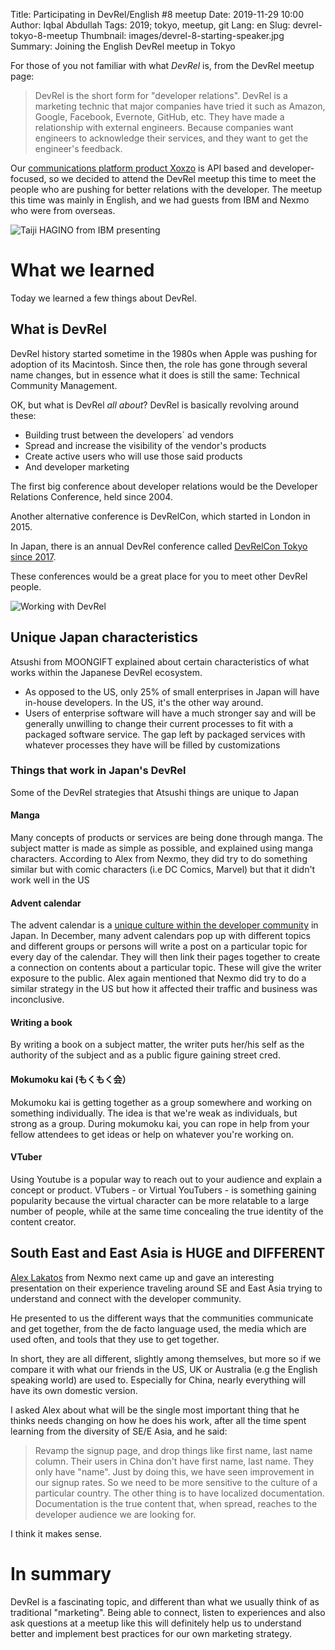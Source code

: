 Title: Participating in DevRel/English #8 meetup
Date: 2019-11-29 10:00
Author: Iqbal Abdullah
Tags: 2019; tokyo, meetup, git
Lang: en
Slug: devrel-tokyo-8-meetup
Thumbnail: images/devrel-8-starting-speaker.jpg
Summary: Joining the English DevRel meetup in Tokyo

For those of you not familiar with what _DevRel_ is, from the DevRel meetup
page:

> DevRel is the short form for "developer relations". 
> DevRel is a marketing technic that major companies have tried it such as
> Amazon, Google, Facebook, Evernote, GitHub, etc. They have made a relationship
> with external engineers. Because companies want engineers to acknowledge their
> services, and they want to get the engineer's feedback.

Our [communications platform product Xoxzo](https://www.xoxzo.com/en/) is API based and
developer-focused, so we decided to attend the DevRel meetup this time to meet
the people who are pushing for better relations with the developer. The meetup
this time was mainly in English, and we had guests from IBM and Nexmo who were
from overseas.

![Taiji HAGINO from IBM presenting]({filename}/images/devrel-8-starting-speaker.jpg)

# What we learned

Today we learned a few things about DevRel.

## What is DevRel

DevRel history started sometime in the 1980s when Apple was pushing for
adoption of its Macintosh. Since then, the role has gone through several name
changes, but in essence what it does is still the same: Technical Community Management.

OK, but what is DevRel _all about_? DevRel is basically revolving around these:

- Building trust between the developers´ ad vendors
- Spread and increase the visibility of the vendor's products
- Create active users who will use those said products
- And developer marketing

The first big conference about developer relations would be the Developer
Relations Conference, held since 2004.

Another alternative conference is DevRelCon, which started in London in 2015.

In Japan, there is an annual DevRel conference called [DevRelCon Tokyo since
2017](https://tokyo-2017.devrel.net/).

These conferences would be a great place for you to meet other DevRel people.

![Working with DevRel]({filename}/images/devrel-8-workwithdevrel.jpg)

## Unique Japan characteristics

Atsushi from MOONGIFT explained about certain characteristics of what works
within the Japanese DevRel ecosystem.

- As opposed to the US, only 25% of small enterprises in Japan
  will have in-house developers. In the US, it's the other way around.
- Users of enterprise software will have a much stronger say and will be
  generally unwilling to change their current processes to fit with a packaged software service. The gap left by packaged services with whatever processes
  they have will be filled by customizations

### Things that work in Japan's DevRel

Some of the DevRel strategies that Atsushi things are unique to Japan

#### Manga
Many concepts of products or services are being done through manga. The
subject matter is made as simple as possible, and explained using manga
characters. According to Alex from Nexmo, they did try to do something similar
but with comic characters (i.e DC Comics, Marvel) but that it didn't work well
in the US 

#### Advent calendar

The advent calendar is a [unique culture within the developer community](https://liginc.co.jp/212709)
in Japan. In December, many advent calendars pop up with different topics and
different groups or persons will write a post on a particular topic for every day
of the calendar. They will then link their pages together to create a connection
on contents about a particular topic. These will give the writer exposure to the
public. Alex again mentioned that Nexmo did try to do a similar strategy in the
US but how it affected their traffic and business was inconclusive.

#### Writing a book

By writing a book on a subject matter, the writer puts her/his self as the
authority of the subject and as a public figure gaining street cred.

#### Mokumoku kai (もくもく会）

Mokumoku kai is getting together as a group somewhere and working on
something individually. The idea is that we're weak as individuals, but strong
as a group. During mokumoku kai, you can rope in help from your fellow attendees
to get ideas or help on whatever you're working on.

#### VTuber
Using Youtube is a popular way to reach out to your audience and explain a
concept or product. VTubers - or Virtual YouTubers - is something gaining popularity because the virtual character can be more relatable to a large number of people, while at the same time concealing the true identity of the content creator. 

## South East and East Asia is HUGE and DIFFERENT

[Alex Lakatos](https://twitter.com/lakatos88) from Nexmo next came up and gave
an interesting presentation on their experience traveling  around SE and East
Asia trying to understand and connect with the developer community.

He presented to us the different ways that the communities communicate and get
together, from the de facto language used, the media which are used often, and
tools that they use to get together. 

In short, they are all different, slightly among themselves, but more so if we
compare it with what our friends in the US, UK or Australia (e.g the English
speaking world) are used to. Especially for China, nearly everything will have
its own domestic version.

I asked Alex about what will be the single most important thing that he thinks
needs changing on how he does his work, after all the time spent learning from
the diversity of SE/E Asia, and he said:

> Revamp the signup page, and drop things like first name, last name column.
> Their users in China don't have first name, last name. They only have "name".
> Just by doing this, we have seen improvement in our signup rates.
> So we need to be more sensitive to the culture of a particular country.
> The other thing is to have localized documentation. Documentation is the true content that, when spread, reaches to the developer
> audience we are looking for.

I think it makes sense.

# In summary

DevRel is a fascinating topic, and different than what we usually think of as traditional "marketing".
Being able to connect, listen to experiences and also ask questions at a meetup like this
will definitely help us to understand better and implement best practices for
our own marketing strategy.
